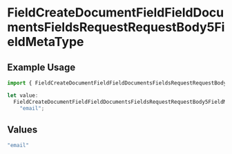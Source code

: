# FieldCreateDocumentFieldFieldDocumentsFieldsRequestRequestBody5FieldMetaType

## Example Usage

```typescript
import { FieldCreateDocumentFieldFieldDocumentsFieldsRequestRequestBody5FieldMetaType } from "@documenso/sdk-typescript/models/operations";

let value:
  FieldCreateDocumentFieldFieldDocumentsFieldsRequestRequestBody5FieldMetaType =
    "email";
```

## Values

```typescript
"email"
```